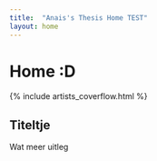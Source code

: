 ```yaml
---
title:  "Anais's Thesis Home TEST"
layout: home
---
```


# Home :D

{% include artists_coverflow.html %}

## Titeltje

Wat meer uitleg
